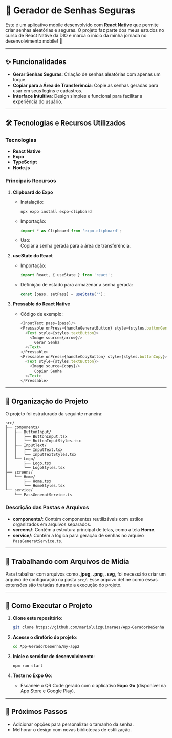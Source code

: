 # 📱 Gerador de Senhas Seguras  

Este é um aplicativo mobile desenvolvido com **React Native** que permite criar senhas aleatórias e seguras. O projeto faz parte dos meus estudos no curso de React Native da DIO e marca o início da minha jornada no desenvolvimento mobile! 🚀  

---

## ✨ **Funcionalidades**  
- **Gerar Senhas Seguras**: Criação de senhas aleatórias com apenas um toque.  
- **Copiar para a Área de Transferência**: Copie as senhas geradas para usar em seus logins e cadastros.  
- **Interface Intuitiva**: Design simples e funcional para facilitar a experiência do usuário.  

---

## 🛠️ **Tecnologias e Recursos Utilizados**  
### **Tecnologias**  
- **React Native**  
- **Expo**  
- **TypeScript**  
- **Node.js**  

### **Principais Recursos**  
1. **Clipboard do Expo**  
   - Instalação:  
     ```bash  
     npx expo install expo-clipboard  
     ```  
   - Importação:  
     ```javascript  
     import * as Clipboard from 'expo-clipboard';  
     ```  
   - Uso:  
     Copiar a senha gerada para a área de transferência.  

2. **useState do React**  
   - Importação:  
     ```javascript  
     import React, { useState } from 'react';  
     ```  
   - Definição de estado para armazenar a senha gerada:  
     ```javascript  
     const [pass, setPass] = useState('');  
     ```  

3. **Pressable do React Native**  
   - Código de exemplo:  
     ```javascript  
     <InputText pass={pass}/>  
     <Pressable onPress={handleGeneratButton} style={styles.buttonGenerat}>  
       <Text style={styles.textButton}>  
         <Image source={arrow}/>  
           Gerar Senha  
       </Text>  
     </Pressable>  
     <Pressable onPress={handleCopyButton} style={styles.buttonCopy}>  
       <Text style={styles.textButton}>  
         <Image source={copy}/>  
           Copiar Senha  
       </Text>  
     </Pressable>  
     ```  

---

## 📂 **Organização do Projeto**  
O projeto foi estruturado da seguinte maneira:  
```plaintext  
src/  
├── components/  
│   ├── ButtonInput/  
│   │   ├── ButtonInput.tsx  
│   │   └── ButtonInputStyles.tsx  
│   ├── InputText/  
│   │   ├── InputText.tsx  
│   │   └── InputTextStyles.tsx  
│   └── Logo/  
│       ├── Logo.tsx  
│       └── LogoStyles.tsx  
├── screens/  
│   └── Home/  
│       ├── Home.tsx  
│       └── HomeStyles.tsx  
└── service/  
    └── PassGeneratService.ts  
```  

### **Descrição das Pastas e Arquivos**  
- **components/**: Contém componentes reutilizáveis com estilos organizados em arquivos separados.  
- **screens/**: Contém a estrutura principal de telas, como a tela **Home**.  
- **service/**: Contém a lógica para geração de senhas no arquivo `PassGeneratService.ts`.  

---

## 📂 **Trabalhando com Arquivos de Mídia**  
Para trabalhar com arquivos como **.jpeg**, **.png**, **.svg**, foi necessário criar um arquivo de configuração na pasta `src/`. Esse arquivo define como essas extensões são tratadas durante a execução do projeto.  

---

## 🚀 **Como Executar o Projeto**  
1. **Clone este repositório**:  
   ```bash  
   git clone https://github.com/marioluizguimaraes/App-GeradorDeSenha  
   ```  

2. **Acesse o diretório do projeto**:  
   ```bash  
   cd App-GeradorDeSenha/my-app2  
   ```  

3. **Inicie o servidor de desenvolvimento**:  
   ```bash  
   npm run start
   ```  

5. **Teste no Expo Go**:  
   - Escaneie o QR Code gerado com o aplicativo **Expo Go** (disponível na App Store e Google Play).  

---

## 🎯 **Próximos Passos**  
- Adicionar opções para personalizar o tamanho da senha. 
- Melhorar o design com novas bibliotecas de estilização.  

